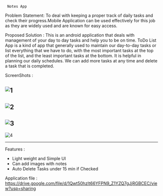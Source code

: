 
     Notes App

Problem Statement:
To deal with keeping a proper track of daily tasks and check their progress.Mobile Application can be used effectively for this job as they are widely used and are known for easy access.

Proposed Solution :
This is an android application that deals with management of your day to day tasks and help you to be on time.
ToDo List App is a kind of app that generally used to maintain our day-to-day tasks or list everything that we have to do, with the most important tasks at the top of the list, and the least important tasks at the bottom. It is helpful in planning our daily schedules. We can add more tasks at any time and delete a task that is completed. 

ScreenShots : 
 
![1](https://user-images.githubusercontent.com/65859795/148676178-b3b9469e-9f37-44f2-8e23-d09d09e12c8d.jpg)
---------------------------------------------------------------------------------------------------------------
![2](https://user-images.githubusercontent.com/65859795/148676180-55cf4f9d-313d-4918-9be3-e220ab0f2abc.jpg)
---------------------------------------------------------------------------------------------------------------
![3](https://user-images.githubusercontent.com/65859795/148676183-8bf3dc60-25ee-45b5-a30e-d611e5dc508e.jpg)
---------------------------------------------------------------------------------------------------------------
![4](https://user-images.githubusercontent.com/65859795/148676184-c0648a8d-d56a-45be-aa22-b38308af6552.jpg)




---------------------------------------------------------------------------------------------------------------
Features :
* Light weight and Simple UI
* Can add images with notes
* Auto Delete Tasks under 15 min if Checked



Application file : 
https://drive.google.com/file/d/1Qwt50hzlt66YFPN9_Z1YZQ7gJjRGBCEC/view?usp=sharing
